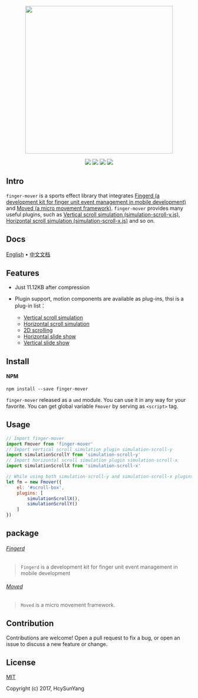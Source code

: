 
<p align="center"><a href="https://fmover.hcysun.me" target="_blank"><img width="400" src="https://fmover.hcysun.me/asset/big.png"></a></p>

<p align="center">
<a href="https://www.npmjs.com/package/finger-mover"><img src="https://img.shields.io/npm/v/finger-mover.svg"/></a>
<!--<a href="https://www.npmjs.com/package/finger-mover"><img src="https://img.shields.io/npm/dt/finger-mover.svg"/></a>-->
<a href="https://www.npmjs.com/package/finger-mover"><img src="https://img.shields.io/npm/l/finger-mover.svg"/></a>
<a href="https://circleci.com/gh/HcySunYang/finger-mover/tree/dev"><img src="https://img.shields.io/circleci/project/HcySunYang/finger-mover/dev.svg"/></a>
<a href="https://codecov.io/github/HcySunYang/finger-mover?branch=dev"><img src="https://img.shields.io/codecov/c/github/HcySunYang/finger-mover/dev.svg"/></a>
</p>

## Intro

`finger-mover` is a sports effect library that integrates
[Fingerd (a development kit for finger unit event management in mobile development)](https://fmover.hcysun.me/#/package/fingerd)
and
[Moved (a micro movement framework)](https://fmover.hcysun.me/#/package/moved). `finger-mover` provides many useful plugins, such as [Vertical scroll simulation (simulation-scroll-y.js)](https://fmover.hcysun.me/#/plugins/simulation-scroll-x), [Horizontal scroll simulation (simulation-scroll-x.js)](https://fmover.hcysun.me/#/plugins/simulation-scroll-x) and so on.

## Docs

[English](https://fmover.hcysun.me/#/home) • [中文文档](https://fmover.hcysun.me/#/zh-cn/)

## Features

* Just 11.12KB after compression

* Plugin support, motion components are available as plug-ins, thsi is a plug-in list：
    * [Vertical scroll simulation](https://fmover.hcysun.me/#/plugins/simulation-scroll-y)
    * [Horizontal scroll simulation](https://fmover.hcysun.me/#/plugins/simulation-scroll-x)
    * [2D scrolling](https://fmover.hcysun.me/#/plugins/2d-scroll)
    * [Horizontal slide show](https://fmover.hcysun.me/#/plugins/fmover-slide-x)
    * [Vertical slide show](https://fmover.hcysun.me/#/plugins/fmover-slide-y)

## Install

#### NPM

```
npm install --save finger-mover
```

`finger-mover` released as a `umd` module. You can use it in any way for your favorite. You can get global variable `Fmover` by serving as `<script>` tag.

## Usage

```js
// Import finger-mover
import Fmover from 'finger-mover'
// Import vertical scroll simulation plugin simulation-scroll-y
import simulationScrollY from 'simulation-scroll-y'
// Import horizontal scroll simulation plugin simulation-scroll-x
import simulationScrollX from 'simulation-scroll-x'

// While using both simulation-scroll-y and simulation-scroll-x plugins to implement 2D scrolling
let fm = new Fmover({
    el: '#scroll-box',
    plugins: [
        simulationScrollX(),
        simulationScrollY()
    ]
})
```

## package

###### [Fingerd](https://fmover.hcysun.me/#/package/fingerd)

> `Fingerd` is a development kit for finger unit event management in mobile development

###### [Moved](https://fmover.hcysun.me/#/package/moved)

> `Moved` is a micro movement framework.

## Contribution

Contributions are welcome! Open a pull request to fix a bug, or open an issue to discuss a new feature or change.

## License

[MIT](http://opensource.org/licenses/MIT)

Copyright (c) 2017, HcySunYang